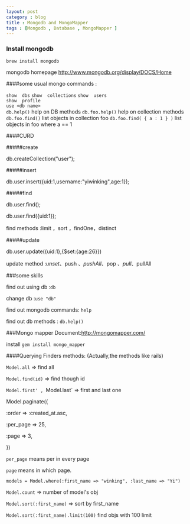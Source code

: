 ```yaml
---
layout: post
category : blog
title : Mongodb and MongoMapper
tags : [Mongodb , Database , MongoMapper ]
---
```

### Install mongodb
`brew install mongodb`

mongodb homepage <http://www.mongodb.org/display/DOCS/Home>

####some usual mongo commands :

`show  dbs`
`show  collections`
`show  users`              
`show  profile`     
`use <db name>`    
`db.help()`                    help on DB methods
`db.foo.help()`                help on collection methods
`db.foo.find()`                list objects in collection foo
`db.foo.find( { a : 1 } )`     list objects in foo where a == 1 

####CURD

#####create

db.createCollection("user"); 

#####insert

db.user.insert({uid:1,username:"yiwinking",age:1});

#####find

db.user.find(); 

db.user.find({uid:1}); 

find methods :limit ，sort ，findOne，distinct

#####update

db.user.update({uid:1},{$set:{age:26}})

update method :$unset、$push 、$pushAll 、$pop 、$pull 、$pullAll


###some skills

find out using db :`db`

change db :`use "db"`

find out mongodb commands: `help`

find out db methods : `db.help()`


###Mongo mapper
Document:<http://mongomapper.com/>

install `gem install mongo_mapper`

####Querying
Finders methods:
(Actually,the methods like rails)

`Model.all` => find all

`Model.find(id)` => find though id

`Model.first' , `Model.last` => first and last one

Model.paginate({

  :order    => :created_at.asc,

  :per_page => 25, 

  :page     => 3,

})

`per_page` means per in every page

`page` means in which page.

`models = Model.where(:first_name => "winking", :last_name => "Yi")` 

`Model.count` => number of model's obj

`Model.sort(:first_name)` => sort by first_name

`Model.sort(:first_name).limit(100)` find  objs with 100 limit


 

